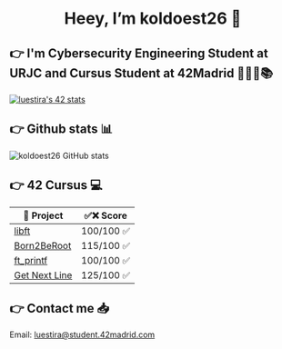 <h1 align="center"> Heey, I’m koldoest26 🏒 </h1>

## 👉 I'm Cybersecurity Engineering Student at URJC and Cursus Student at 42Madrid 👨🏻‍💻📚 

<a href="https://github.com/oakoudad/badge42"><img src="https://badge.mediaplus.ma/colorfulwaves/luestira?1337Badge=off&UM6P=off" alt="luestira's 42 stats" /></a>

## 👉 Github stats 📊

![koldoest26 GitHub stats](https://github-readme-stats.vercel.app/api?username=koldoest26&show_icons=true&theme=cobalt)

## 👉 42 Cursus 💻

| 📃 Project | ✅❌ Score |
|---|---|
<a href="https://github.com/koldoest26/42_Libft">libft</a> | 100/100 ✅
<a href="https://github.com/koldoest26/42_Born2BeRoot/">Born2BeRoot</a> | 115/100 ✅
<a href="https://github.com/koldoest26/42_ft_printft">ft_printf</a> | 100/100 ✅
<a href="https://github.com/koldoest26/42_Get_Next_Line">Get Next Line</a> | 125/100 ✅


## 👉 Contact me 📥

Email: luestira@student.42madrid.com
</a>
